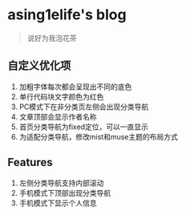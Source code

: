 # asing1elife's blog

> 说好为我泡花茶

## 自定义优化项
1. 加粗字体每次都会呈现出不同的底色
2. 单行代码块文字颜色为红色
3. PC模式下在非分类页左侧会出现分类导航
4. 文章顶部会显示作者名称
5. 首页分类导航为fixed定位，可以一直显示
6. 为适配分类导航，修改mist和muse主题的布局方式

## Features
1. 左侧分类导航支持内部滚动
2. 手机模式下顶部出现分类导航
3. 手机模式下显示个人信息